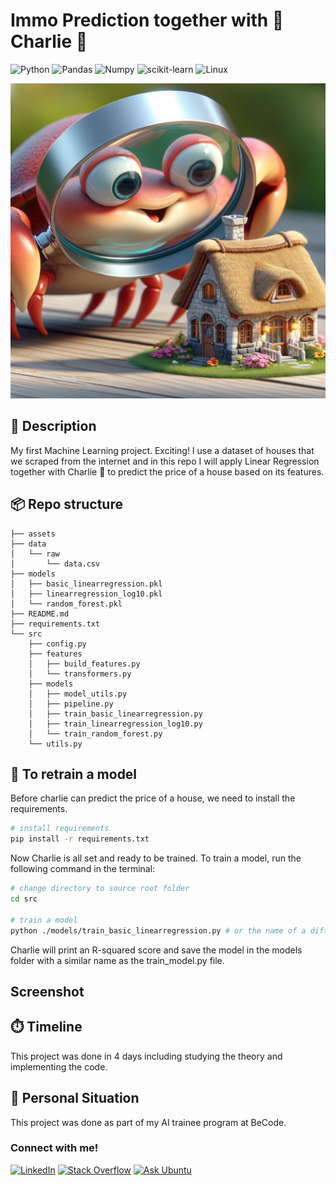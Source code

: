 # Immo Prediction together with 🦀 Charlie 🦀
![Python](https://img.shields.io/badge/python-3670A0?style=for-the-badge&logo=python&logoColor=ffdd54)
![Pandas](https://img.shields.io/badge/pandas-150458?style=for-the-badge&logo=pandas&logoColor=white)
![Numpy](https://img.shields.io/badge/numpy-013243?style=for-the-badge&logo=numpy&logoColor=white)
![scikit-learn](https://img.shields.io/badge/scikit_learn-F7931E?style=for-the-badge&logo=scikit-learn&logoColor=white)
![Linux](https://img.shields.io/badge/Linux-FCC624?style=for-the-badge&logo=linux&logoColor=black)

![Immo House Predictions](./assets/charlie.png)

## 🏢 Description
My first Machine Learning project. Exciting! I use a dataset of houses that we scraped from the internet and in this repo 
I will apply Linear Regression together with Charlie 🦀 to predict the price of a house based on its features.

## 📦 Repo structure
```
├── assets
├── data
│   └── raw
│       └── data.csv
├── models
│   ├── basic_linearregression.pkl
│   ├── linearregression_log10.pkl
│   └── random_forest.pkl
├── README.md
├── requirements.txt
└── src
    ├── config.py
    ├── features
    │   ├── build_features.py
    │   └── transformers.py
    ├── models
    │   ├── model_utils.py
    │   ├── pipeline.py
    │   ├── train_basic_linearregression.py
    │   ├── train_linearregression_log10.py
    │   └── train_random_forest.py
    └── utils.py
```

## 🚀 To retrain a model
Before charlie can predict the price of a house, we need to install the requirements.
```bash
# install requirements
pip install -r requirements.txt
```

Now Charlie is all set and ready to be trained. To train a model, run the following command in the terminal:
```bash
# change directory to source root folder
cd src

# train a model
python ./models/train_basic_linearregression.py # or the name of a different model
```
Charlie will print an R-squared score and save the model in the models folder with a similar name as the train_model.py 
file.
## Screenshot

## ⏱️ Timeline
This project was done in 4 days including studying the theory and implementing the code.

## 📌 Personal Situation
This project was done as part of my AI trainee program at BeCode.

### Connect with me!
[![LinkedIn](https://img.shields.io/badge/linkedin-%230077B5.svg?style=for-the-badge&logo=linkedin&logoColor=white)](https://www.linkedin.com/in/gerrit-geeraerts-143488141)
[![Stack Overflow](https://img.shields.io/badge/-Stackoverflow-FE7A16?style=for-the-badge&logo=stack-overflow&logoColor=white)](https://stackoverflow.com/users/10213635/gerrit-geeraerts)
[![Ask Ubuntu](https://img.shields.io/badge/Ask%20Ubuntu-dc461d?style=for-the-badge&logo=linux&logoColor=black)](https://askubuntu.com/users/1097288/gerrit-geeraerts)

